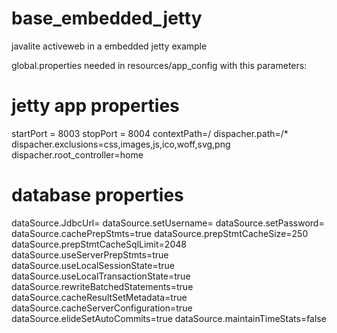 # base_embedded_jetty
javalite activeweb in a embedded jetty example


global.properties needed in resources/app_config with this parameters:

# jetty app properties
startPort = 8003
stopPort = 8004
contextPath=/
dispacher.path=/*
dispacher.exclusions=css,images,js,ico,woff,svg,png
dispacher.root_controller=home
# database properties
dataSource.JdbcUrl=
dataSource.setUsername=
dataSource.setPassword=
dataSource.cachePrepStmts=true
dataSource.prepStmtCacheSize=250
dataSource.prepStmtCacheSqlLimit=2048
dataSource.useServerPrepStmts=true
dataSource.useLocalSessionState=true
dataSource.useLocalTransactionState=true
dataSource.rewriteBatchedStatements=true
dataSource.cacheResultSetMetadata=true
dataSource.cacheServerConfiguration=true
dataSource.elideSetAutoCommits=true
dataSource.maintainTimeStats=false

